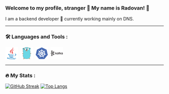 ### Welcome to my profile, stranger 💬 My name is Radovan! 👋

I am a backend developer 🔭 currently working mainly on DNS.

---

### :hammer_and_wrench: Languages and Tools :
<div>
  <img src="https://github.com/devicons/devicon/blob/master/icons/java/java-original.svg" title="Java" alt="Java" width="40" height="40"/>&nbsp;
  <img src="https://github.com/devicons/devicon/blob/master/icons/go/go-original.svg" title="Go" alt="Go" width="40" height="40"/>&nbsp;
  <img src="https://github.com/devicons/devicon/blob/master/icons/kubernetes/kubernetes-plain.svg" title="Kubernetes" alt="Kubernetes" width="40" height="40"/>&nbsp;
  <img src="https://github.com/devicons/devicon/blob/master/icons/apachekafka/apachekafka-original-wordmark.svg" title="Kafka" alt="Kafka" width="40" height="40"/>&nbsp;
</div>

---

### :fire: My Stats :

[![GitHub Streak](http://github-readme-streak-stats.herokuapp.com?user=radovanbabic&theme=git-dark)](https://git.io/streak-stats)
[![Top Langs](https://github-readme-stats.vercel.app/api/top-langs/?username=radovanbabic&layout=compact&theme=vision-friendly-dark)](https://github.com/anuraghazra/github-readme-stats)
